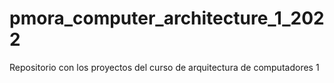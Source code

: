 # pmora_computer_architecture_1_2022
Repositorio con los proyectos del curso de arquitectura de computadores 1

